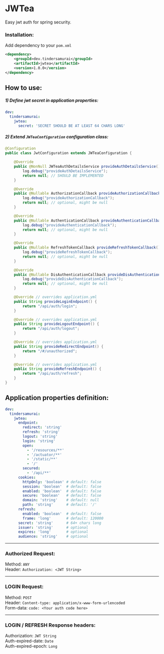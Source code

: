 # JWTea 
Easy jwt auth for spring security.

### Installation: 
Add dependency to your `pom.xml`
```xml
<dependency>
    <groupId>dev.tindersamurai</groupId>
    <artifactId>jwtea</artifactId>
    <version>1.0.0</version>
</dependency>
```

## How  to use:
##### 1) Define jwt secret in application properties:
```yaml
dev:
  tindersamurai:
    jwtea: 
      secret: 'SECRET SHOULD BE AT LEAST 64 CHARS LONG'
```


##### 2) Extend `JWTeaConfiguration` configuration class:
```java
@Configuration
public class JwtConfiguration extends JWTeaConfiguration {

	@Override
	public @NonNull JWTeaAuthDetailsService provideAuthDetailsService() {
		log.debug("provideAuthDetailsService");
		return null; // SHOULD BE IMPLEMENTED
	}

	@Override
	public @Nullable AuthorizationCallback provideAuthorizationCallback() {
		log.debug("provideAuthorizationCallback");
		return null; // optional, might be null
	}

	@Override
	public @Nullable AuthenticationCallback provideAuthenticationCallback() {
		log.debug("provideAuthenticationCallback");
		return null; // optional, might be null
	}

	@Override
	public @Nullable RefreshTokenCallback provideRefreshTokenCallback() {
		log.debug("provideRefreshTokenCallback");
		return null; // optional, might be null
	}

	@Override
	public @Nullable DisAuthenticationCallback provideDisAuthenticationCallback() {
		log.debug("provideDisAuthenticationCallback");
		return null; // optional, might be null
	}

	@Override // overrides application.yml
	public String provideLoginEndpoint() {
		return "/api/auth/login";
	}

	@Override // overrides application.yml
	public String provideLogoutEndpoint() {
		return "/api/auth/logout";
	}

	@Override // overrides application.yml
	public String provideRedirectEndpoint() {
		return "/#/unauthorized";
	}

	@Override // overrides application.yml
	public String provideRefreshEndpoint() {
		return "/api/auth/refresh";
	}
}
```

## Application properties definition:
```yaml
dev:
  tindersamurai:
    jwtea:
      endpoint:
        redirect: 'string'
        refresh: 'string'
        logout: 'string'
        login: 'string'
        open:
          - '/resources/**'
          - '/actuator/**'
          - '/static/**'
          - '/'
        secured:
          - '/api/**'
      cookies:
        httpOnly: 'boolean' # default: false
        session: 'boolean'  # default: false
        enabled: 'boolean'  # default: false
        secure: 'boolean'   # default: false
        domain: 'string'    # default: null
        path: 'string'      # default: '/'
      refresh:
        enabled: 'boolean'  # default: false
        frame: 'long'       # default: 120000
      secret: 'string'      # 64+ chars long
      issuer: 'string'      # optional
      expires: 'long'       # optional
      audience: 'string'    # optional
```

---
### Authorized Request:
Method: `ANY`  
Header: `Authorization: <JWT String>`  
___
### LOGIN Request:
Method: `POST`  
Header: `Content-type: application/x-www-form-urlencoded`  
Form-data: `code: <Your auth code here>` 
___
### LOGIN / REFRESH Response headers:
Authorization: `JWT String`  
Auth-expired-date: `Date`  
Auth-expired-epoch: `Long`
